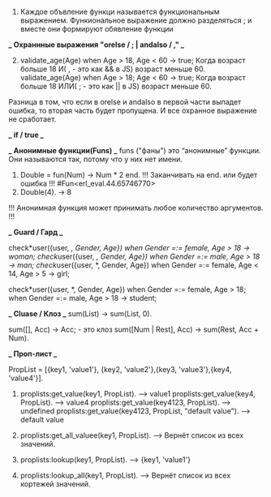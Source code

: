 1. Каждое объвление функци называется функциональным выражением. Функиональное выражение должно разделяться ; и вместе они формируют обявление функции

**_ Охраннные выражения "orelse / ; | andalso / ," _**

2. validate_age(Age) when Age > 18, Age < 60 -> true; Когда возраст больше 18 И( , - это как && в JS) возраст меньше 60.
   validate_age(Age) when Age > 18; Age < 60 -> true; Когда возраст больше 18 ИЛИ( ; - это как || в JS) возраст меньше 60.

Разница в том, что если в orelse и andalso в первой части выпадет ошибка, то вторая часть будет пропущена. И все охранное выражение не сработает.

**_ if / true _**

**_ Анонимные функции(Funs) _**
funs ("фаны") это “анонимные” функции. Они называются так, потому что у них нет имени.

1. Double = fun(Num) -> Num \* 2 end. !!! Заканчивать на end. или будет ошибка !!!
   #Fun<erl_eval.44.65746770>
2. Double(4). -> 8

!!! Анонимная функция может принимать любое количество аргументов. !!!

**_ Guard / Гард _**

check*user({user, *, Gender, Age}) when Gender =:= female, Age > 18 -> woman;
check*user({user, *, Gender, Age}) when Gender =:= male, Age > 18 -> man;
check*user({user, *, Gender, Age}) when Gender =:= female, Age < 14, Age > 5 -> girl;

check*user({user, *, Gender, Age})
when Gender =:= female, Age > 18;
when Gender =:= male, Age > 18
-> student;

**_ Cluase / Клоз _**
sum(List) -> sum(List, 0).

sum([], Acc) -> Acc; - это клоз
sum([Num | Rest], Acc) -> sum(Rest, Acc + Num).

**_ Проп-лист _**

PropList = [{key1, 'value1'}, {key2, 'value2'},{key3, 'value3'},{key4, 'value4'}].

1. proplists:get_value(key1, PropList). --> value1
   proplists:get_value(key4, PropList). --> value4
   proplists:get_value(key4123, PropList). --> undefined
   proplists:get_value(key4123, PropList, "default value"). --> default value

2. proplists:get_all_valuee(key1, PropList). --> Вернёт список из всех значений.
3. proplists:lookup(key1, PropList). --> {key1, 'value1'}
4. proplists:lookup_all(key1, PropList). --> Вернёт список из всех кортежей значений.
